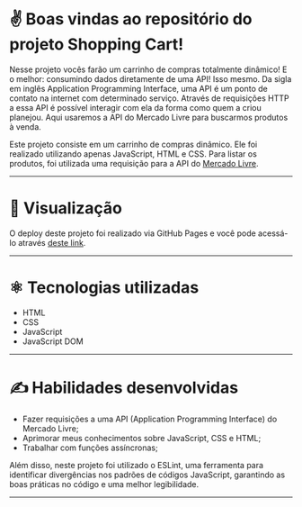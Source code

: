 # ✌️ Boas vindas ao repositório do projeto Shopping Cart!

Nesse projeto vocês farão um carrinho de compras totalmente dinâmico! E o melhor: consumindo dados diretamente de uma API! Isso mesmo. Da sigla em inglês Application Programming Interface, uma API é um ponto de contato na internet com determinado serviço. Através de requisições HTTP a essa API é possível interagir com ela da forma como quem a criou planejou. Aqui usaremos a API do Mercado Livre para buscarmos produtos à venda.

Este projeto consiste em um carrinho de compras dinâmico. Ele foi realizado utilizando apenas JavaScript, HTML e CSS. Para listar os produtos, foi utilizada uma requisição para a API do [Mercado Livre](https://developers.mercadolivre.com.br/pt_br/itens-e-buscas).

---

# 👀 Visualização

O deploy deste projeto foi realizado via GitHub Pages e você pode acessá-lo através [deste link](https://felipemuller20.github.io/shopping-cart-project/).

---

# ⚛️ Tecnologias utilizadas

- HTML
- CSS
- JavaScript
- JavaScript DOM

---

# ✍️ Habilidades desenvolvidas

- Fazer requisições a uma API (Application Programming Interface) do Mercado Livre;
- Aprimorar meus conhecimentos sobre JavaScript, CSS e HTML;
- Trabalhar com funções assíncronas;

Além disso, neste projeto foi utilizado o ESLint, uma ferramenta para identificar divergências nos padrões de códigos JavaScript, garantindo as boas práticas no código e uma melhor legibilidade.

---
